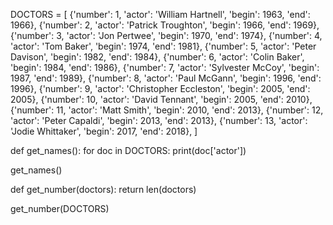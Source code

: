 DOCTORS = [
    {'number': 1, 'actor': 'William Hartnell', 'begin': 1963, 'end': 1966},
    {'number': 2, 'actor': 'Patrick Troughton', 'begin': 1966, 'end': 1969},
    {'number': 3, 'actor': 'Jon Pertwee', 'begin': 1970, 'end': 1974},
    {'number': 4, 'actor': 'Tom Baker', 'begin': 1974, 'end': 1981},
    {'number': 5, 'actor': 'Peter Davison', 'begin': 1982, 'end': 1984},
    {'number': 6, 'actor': 'Colin Baker', 'begin': 1984, 'end': 1986},
    {'number': 7, 'actor': 'Sylvester McCoy', 'begin': 1987, 'end': 1989},
    {'number': 8, 'actor': 'Paul McGann', 'begin': 1996, 'end': 1996},
    {'number': 9, 'actor': 'Christopher Eccleston', 'begin': 2005, 'end': 2005},
    {'number': 10, 'actor': 'David Tennant', 'begin': 2005, 'end': 2010},
    {'number': 11, 'actor': 'Matt Smith', 'begin': 2010, 'end': 2013},
    {'number': 12, 'actor': 'Peter Capaldi', 'begin': 2013, 'end': 2013},
    {'number': 13, 'actor': 'Jodie Whittaker', 'begin': 2017, 'end': 2018},
]

def get_names():
    for doc in DOCTORS:
        print(doc['actor'])
        
get_names()


def get_number(doctors):
       return len(doctors)
    
get_number(DOCTORS)
